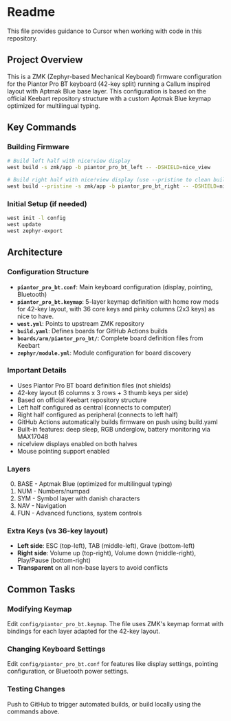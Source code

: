 # Readme

This file provides guidance to Cursor when working with code in this repository.

## Project Overview

This is a ZMK (Zephyr-based Mechanical Keyboard) firmware configuration for the Piantor Pro BT keyboard (42-key split) running a Callum inspired layout with Aptmak Blue base layer. This configuration is based on the official Keebart repository structure with a custom Aptmak Blue keymap optimized for multilingual typing.

## Key Commands

### Building Firmware
```bash
# Build left half with nice!view display
west build -s zmk/app -b piantor_pro_bt_left -- -DSHIELD=nice_view

# Build right half with nice!view display (use --pristine to clean build)
west build --pristine -s zmk/app -b piantor_pro_bt_right -- -DSHIELD=nice_view
```

### Initial Setup (if needed)
```bash
west init -l config
west update
west zephyr-export
```

## Architecture

### Configuration Structure
- **`piantor_pro_bt.conf`**: Main keyboard configuration (display, pointing, Bluetooth)
- **`piantor_pro_bt.keymap`**: 5-layer keymap definition with home row mods for 42-key layout, with 36 core keys and pinky columns (2x3 keys) as nice to have.
- **`west.yml`**: Points to upstream ZMK repository
- **`build.yaml`**: Defines boards for GitHub Actions builds
- **`boards/arm/piantor_pro_bt/`**: Complete board definition files from Keebart
- **`zephyr/module.yml`**: Module configuration for board discovery

### Important Details
- Uses Piantor Pro BT board definition files (not shields)
- 42-key layout (6 columns x 3 rows + 3 thumb keys per side)
- Based on official Keebart repository structure
- Left half configured as central (connects to computer)
- Right half configured as peripheral (connects to left half)
- GitHub Actions automatically builds firmware on push using build.yaml
- Built-in features: deep sleep, RGB underglow, battery monitoring via MAX17048
- nice!view displays enabled on both halves
- Mouse pointing support enabled

### Layers
0. BASE - Aptmak Blue (optimized for multilingual typing)
1. NUM - Numbers/numpad
2. SYM - Symbol layer with danish characters
3. NAV - Navigation
4. FUN - Advanced functions, system controls

### Extra Keys (vs 36-key layout)
- **Left side**: ESC (top-left), TAB (middle-left), Grave (bottom-left)
- **Right side**: Volume up (top-right), Volume down (middle-right), Play/Pause (bottom-right)
- **Transparent** on all non-base layers to avoid conflicts

## Common Tasks

### Modifying Keymap
Edit `config/piantor_pro_bt.keymap`. The file uses ZMK's keymap format with bindings for each layer adapted for the 42-key layout.

### Changing Keyboard Settings
Edit `config/piantor_pro_bt.conf` for features like display settings, pointing configuration, or Bluetooth power settings.

### Testing Changes
Push to GitHub to trigger automated builds, or build locally using the commands above.